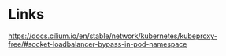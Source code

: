 # Links

https://docs.cilium.io/en/stable/network/kubernetes/kubeproxy-free/#socket-loadbalancer-bypass-in-pod-namespace
